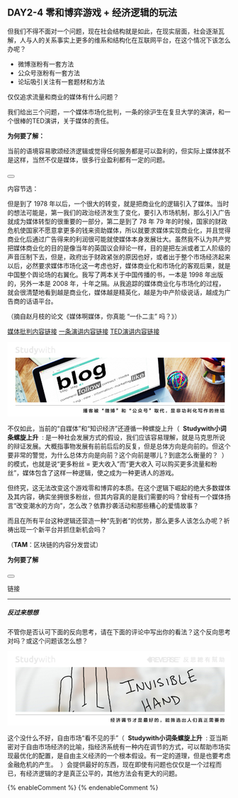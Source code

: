 ## DAY2-4 零和博弈游戏 + 经济逻辑的玩法

但我们不得不面对一个问题，现在社会结构就是如此，在现实层面，社会逐渐瓦解，人与人的关系事实上更多的维系和结构化在互联网平台，在这个情况下该怎么办呢？

* 微博涨粉有一套方法
* 公众号涨粉有一套方法
* 论坛吸引关注有一套题材和方法

<!--sec data-title="Studywith知识链接" data-id="section38" data-show=true ces-->

仅仅追求流量和商业的媒体有什么问题？

我们给出三个问题，一个媒体市场化批判，一条的徐沪生在复旦大学的演讲，和一个很棒的TED演讲，关于媒体的责任。

**为何要了解：**

当前的语境容易歌颂经济逻辑或觉得任何服务都是可以盈利的，但实际上媒体就不是这样，当然不仅是媒体，很多行业盈利都有一定的问题。

<button class="section" target="section39" show="展开具体内容" hide="收起具体内容" ></button>

<!--endsec-->

<!--sec data-title="链接内容" aria-expanded="false" data-id="section39" data-show=false ces-->

内容节选：

但是到了 1978 年以后，一个很大的转变，就是把商业化的逻辑引入了媒体。当时的想法可能是，第一我们的政治经济发生了变化，要引入市场机制，那么引入广告就成为媒体转型的很重要的一部分，第二是到了 78 年 79 年的时候，国家的财政危机使国家不愿意拿更多的钱来资助媒体，所以就要求媒体实现商业化，并且觉得商业化后通过广告得来的利润很可能就使媒体本身发展壮大。虽然我不认为共产党把媒体商业化的目的是像当年的英国议会辩论一样，目的是把左派或者工人阶级的声音压制下去，但是，政府出于财政紧张的原因也好，或者出于整个市场经济起来以后，必然要求媒体市场化这一考虑也好，媒体商业化和市场化的客观后果，就是中国整个舆论场的右翼化。我写了两本关于中国传播的书，一本是 1998 年出版的，另外一本是 2008 年，十年之隔。从我追踪的媒体商业化与市场化的过程，就会很清楚地看到越是商业化，媒体越是精英化，越是为中产阶级说话，越成为广告商的话语平台。

（摘自赵月枝的论文《媒体啊媒体，你真能 “一仆二主” 吗？》）

[媒体批判内容链接](http://www.aisixiang.com/data/100183.html)  [一条演讲内容链接](http://www.aisixiang.com/data/90307.html) [ TED演讲内容链接](https://www.ted.com/talks/david_puttnam_what_happens_when_the_media_s_priority_is_profit)

<!--endsec-->

![](/assets/12a.jpg)

不仅如此，当前的“自媒体”和“知识经济”还遵循一种螺旋上升（&nbsp;&nbsp;**Studywith小词条螺旋上升**&nbsp;&nbsp;:&nbsp;是一种社会发展方式的假设，我们应该容易理解，就是马克思所说的辩证发展。大概指事物发展有前前后后的反复，但是总体方向是向前的。但这个要非常的警觉，为什么总体方向是向前？这个向前是哪儿？到底怎么衡量的？&nbsp;&nbsp;）的模式，也就是说“更多粉丝 = 更大收入”而“更大收入 可以购买更多流量和粉丝”，媒体包含了这样一种逻辑，使之成为一种更诱人的游戏。

但终究，这无法改变这个游戏零和博弈的本质。在这个逻辑下崛起的绝大多数媒体及其内容，确实坐拥很多粉丝，但其内容真的是我们需要的吗？曾经有一个媒体扬言“改变潮水的方向”，怎么改？依靠抄袭活动和那些糟心的爱情故事？

而且在所有平台这种逻辑还营造一种“先到者”的优势，那么更多人该怎么办呢？祈祷出现一个新平台并抓住新机会吗？

<!--sec data-title="Studywith知识链接" data-id="section40" data-show=true ces-->

（**TAM**：区块链的内容分发尝试）

**为何要了解**

<button class="section" target="section41" show="展开具体内容" hide="收起具体内容" ></button>

<!--endsec-->

<!--sec data-title="链接内容" aria-expanded="false" data-id="section41" data-show=false ces-->

链接

<!--endsec-->

---

##### 反过来想想

不管你是否认可下面的反向思考，请在下面的评论中写出你的看法？这个反向思考对吗？或这个问题该怎么想？

![](/assets/34.jpg)

这个没什么不好，自由市场“看不见的手”（&nbsp;&nbsp;**Studywith小词条螺旋上升**&nbsp;&nbsp;:&nbsp;亚当斯密对于自由市场经济的比喻，指经济系统有一种内在调节的方式，可以帮助市场实现最优化的配置，是自由主义经济的一个根本假设。有一定的道理，但是也要考虑金融危机的产生。&nbsp;&nbsp;）会提供最好的东西，现在即使有问题也仅仅是一个过程而已，有经济逻辑的才是真正公平的，其他方法会有更大的问题。

{% enableComment %}
{% endenableComment %}

